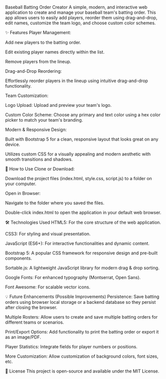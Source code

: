 Baseball Batting Order Creator
A simple, modern, and interactive web application to create and manage your baseball team's batting order. This app allows users to easily add players, reorder them using drag-and-drop, edit names, customize the team logo, and choose custom color schemes.

✨ Features
Player Management:

Add new players to the batting order.

Edit existing player names directly within the list.

Remove players from the lineup.

Drag-and-Drop Reordering:

Effortlessly reorder players in the lineup using intuitive drag-and-drop functionality.

Team Customization:

Logo Upload: Upload and preview your team's logo.

Custom Color Scheme: Choose any primary and text color using a hex color picker to match your team's branding.

Modern & Responsive Design:

Built with Bootstrap 5 for a clean, responsive layout that looks great on any device.

Utilizes custom CSS for a visually appealing and modern aesthetic with smooth transitions and shadows.

🚀 How to Use
Clone or Download:

Download the project files (index.html, style.css, script.js) to a folder on your computer.

Open in Browser:

Navigate to the folder where you saved the files.

Double-click index.html to open the application in your default web browser.

🛠️ Technologies Used
HTML5: For the core structure of the web application.

CSS3: For styling and visual presentation.

JavaScript (ES6+): For interactive functionalities and dynamic content.

Bootstrap 5: A popular CSS framework for responsive design and pre-built components.

Sortable.js: A lightweight JavaScript library for modern drag & drop sorting.

Google Fonts: For enhanced typography (Montserrat, Open Sans).

Font Awesome: For scalable vector icons.

💡 Future Enhancements (Possible Improvements)
Persistence: Save batting orders using browser local storage or a backend database so they persist after closing the browser.

Multiple Rosters: Allow users to create and save multiple batting orders for different teams or scenarios.

Print/Export Options: Add functionality to print the batting order or export it as an image/PDF.

Player Statistics: Integrate fields for player numbers or positions.

More Customization: Allow customization of background colors, font sizes, etc.

📄 License
This project is open-source and available under the MIT License.